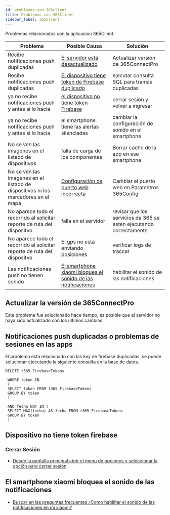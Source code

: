 ```yaml
---
id: problemas-con-365client
title: Problemas con 365Client
sidebar_label: 365Client
---
```


Problemas relacionados con la aplicacion 365Client.

| Problema                                                                          | Posible Causa                                                                                                                                             | Solución                                                           |
| --------------------------------------------------------------------------------- | --------------------------------------------------------------------------------------------------------------------------------------------------------- | ------------------------------------------------------------------ |
| Recibe notificaciones push duplicadas                                             | [El servidor está desactualizado](./problemas-con-365client.md#actualizar-la-versión-de-365connectpro)                                                    | Actualizar versión de 365ConnectPro                                |
| Recibe notificaciones push duplicadas                                             | [El dispositivo tiene token de Firebase duplicado](./problemas-con-365client.md#notificaciones-push-duplicadas-o-problemas-de-sesiones-en-las-apps)       | ejecutar consulta SQL para tramas duplicadas                       |
| ya no recibe notificaciones push y antes si lo hacia                              | [el dispositivo no tiene token Firebase](./problemas-con-365client.md#cerrar-sesión)                                                                      | cerrar sesión y volver a ingresar                                  |
| ya no recibe notificaciones push y antes si lo hacia                              | el smartphone tiene las alertas silenciadas                                                                                                               | cambiar la configuración de sonido en el smartphone                |
| No se ven las imagenes en el listado de dispositivos                              | falla de carga de los componentes                                                                                                                         | Borrar cache de la app en ese smartphone                           |
| No se ven las imagenes en el listado de dispositivos ni los marcadores en el mapa | [Configuración de puerto web incorrecta](./problemas-con-365web.md#cambiar-puerto-http-de-365web-en-parametros-365config)                                 | Cambiar el puerto web en Parametros 365Config                      |
| No aparece todo el recorrido al solicitar reporte de ruta del dispositvo          | falla en el servidor                                                                                                                                      | revisar que los servicios de 365 se esten ejecutando correctamente |
| No aparece todo el recorrido al solicitar reporte de ruta del dispositvo          | El gps no está enviando posiciones                                                                                                                        | verificar logs de traccar                                          |
| Las notificaciones push no tienen sonido                                          | [El smartphone xiaomi bloquea el sonido de las notificaciones](./problemas-con-365client.md#el-smartphone-xiaomi-bloquea-el-sonido-de-las-notificaciones) | habilitar el sonido de las notificaciones                          |

## Actualizar la versión de 365ConnectPro

Este problema fue solucionado hace tiempo, es posible que el servidor no haya sido actualizado con los ultimos cambios.

## Notificaciones push duplicadas o problemas de sesiones en las apps

El problema esta relacionado con las key de firebase duplicadas, se puede solucionar ejecutando la siguiente consulta en la base de datos.

```
DELETE t365_FirebaseTokens

 WHERE token IN
 (
 SELECT token FROM t365_FirebaseTokens
 GROUP BY token
 )

 AND fecha NOT IN (
 SELECT MAX(fecha) AS fecha FROM t365_FirebaseTokens
 GROUP BY token
 )
```

## Dispositivo no tiene token firebase

### Cerrar Sesión

- [Desde la pantalla principal abrir el menu de opciones y seleccionar la opción para cerrar sesión](../../manual-y-faq/apps-mobiles/365-client-app#opciones)

## El smartphone xiaomi bloquea el sonido de las notificaciones

- [Buscar en las preguntas frecuentes ¿Como habilitar el sonido de las notificaciones en mi xiaomi?](../../manual-y-faq/faq/preguntas-frecuentes.md)
